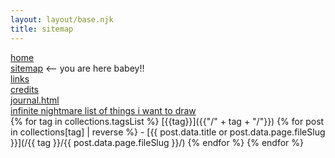 ```yaml
---
layout: layout/base.njk
title: sitemap
---
```

<div class="pages-article">

[home](/)  
[sitemap](/sitemap/) \<-- you are here babey!!  
[links](/links/)  
[credits](/credits/)  
[journal.html](/journal_html/)  
[infinite nightmare list of things i want to draw](/infinite_nightmare/)  
{% for tag in collections.tagsList %}
  [{{tag}}]({{"/" + tag + "/"}})
  {% for post in collections[tag] | reverse %}
 \- [{{ post.data.title or post.data.page.fileSlug }}](/{{ tag }}/{{ post.data.page.fileSlug }}/)
  {% endfor %}
{% endfor %}
</div>